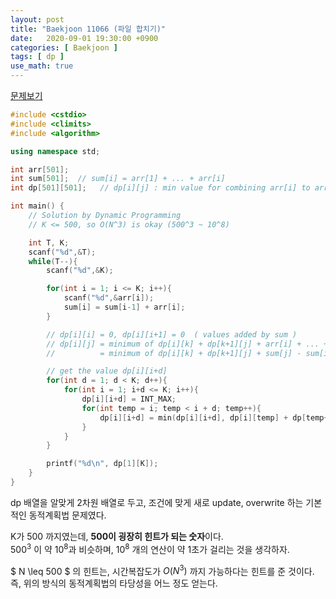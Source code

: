 ```yaml
---
layout: post
title: "Baekjoon 11066 (파일 합치기)"
date:   2020-09-01 19:30:00 +0900
categories: [ Baekjoon ]
tags: [ dp ]
use_math: true
---
```


[문제보기][prob]
<!-- more -->
```c++
#include <cstdio>
#include <climits>
#include <algorithm>

using namespace std;

int arr[501];
int sum[501];  // sum[i] = arr[1] + ... + arr[i]
int dp[501][501];   // dp[i][j] : min value for combining arr[i] to arr[j]

int main() {
    // Solution by Dynamic Programming
    // K <= 500, so O(N^3) is okay (500^3 ~ 10^8)

    int T, K;
    scanf("%d",&T);
    while(T--){
        scanf("%d",&K);

        for(int i = 1; i <= K; i++){
            scanf("%d",&arr[i]);
            sum[i] = sum[i-1] + arr[i];
        }

        // dp[i][i] = 0, dp[i][i+1] = 0  ( values added by sum )
        // dp[i][j] = minimum of dp[i][k] + dp[k+1][j] + arr[i] + ... + arr[j]
        //          = minimum of dp[i][k] + dp[k+1][j] + sum[j] - sum[i-1]

        // get the value dp[i][i+d]
        for(int d = 1; d < K; d++){
            for(int i = 1; i+d <= K; i++){
                dp[i][i+d] = INT_MAX;
                for(int temp = i; temp < i + d; temp++){
                    dp[i][i+d] = min(dp[i][i+d], dp[i][temp] + dp[temp+1][i+d] + sum[i+d] - sum[i-1]);
                }
            }
        }

        printf("%d\n", dp[1][K]);
    }
}
```

dp 배열을 알맞게 2차원 배열로 두고,
조건에 맞게 새로 update, overwrite 하는 기본적인 동적계획법 문제였다.

K가 500 까지였는데, **500이 굉장히 힌트가 되는 숫자**이다.  
$500^3$ 이 약 $10^8$과 비슷하며, $10^8$ 개의 연산이 약 1초가 걸리는 것을 생각하자.

$ N \leq 500 $ 의 힌트는, 시간복잡도가 $O(N^3)$ 까지 가능하다는 힌트를 준 것이다.  
즉, 위의 방식의 동적계획법의 타당성을 어느 정도 얻는다.

[prob]: https://www.acmicpc.net/problem/11066